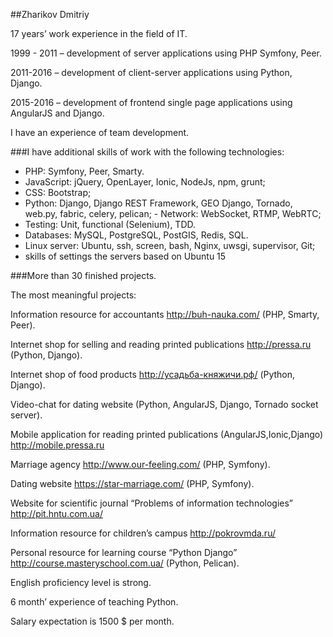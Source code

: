 ##Zharikov Dmitriy

17 years’ work experience in the field of IT. 

1999 - 2011 – development of server applications using PHP Symfony, Peer. 

2011-2016 – development of client-server applications using Python, Django. 

2015-2016 – development of frontend single page applications using AngularJS and Django. 

I have an experience of team development.

###I have additional skills of work with the following technologies:

- PHP: Symfony, Peer, Smarty. 
- JavaScript: jQuery, OpenLayer, Ionic, NodeJs, npm, grunt; 
- CSS: Bootstrap; 
- Python: Django, Django REST Framework, GEO Django, Tornado, web.py, fabric, celery, pelican; - Network: WebSocket, RTMP, WebRTC; 
- Testing: Unit, functional (Selenium), TDD. 
- Databases: MySQL, PostgreSQL, PostGIS, Redis, SQL. 
- Linux server: Ubuntu, ssh, screen, bash, Nginx, uwsgi, supervisor, Git; 
- skills of settings the servers based on Ubuntu 15  

###More than 30 finished projects.

The most meaningful projects:

Information resource for accountants http://buh-nauka.com/ (PHP, Smarty, Peer). 

Internet shop for selling and reading printed publications http://pressa.ru (Python, Django).
 
Internet shop of food products http://усадьба-княжичи.рф/ (Python, Django). 

Video-chat for dating website (Python, AngularJS, Django, Tornado socket server). 

Mobile application for reading printed publications (AngularJS,Ionic,Django) http://mobile.pressa.ru 

Marriage agency http://www.our-feeling.com/ (PHP, Symfony). 

Dating website https://star-marriage.com/ (PHP, Symfony). 

Website for scientific journal “Problems of information technologies” http://pit.hntu.com.ua/

Information resource for children’s campus http://pokrovmda.ru/ 

Personal resource for learning course “Python Django” http://course.masteryschool.com.ua/
 (Python, Pelican).  

English proficiency level is strong.

6 month’ experience of teaching Python.

Salary expectation is 1500 $ per month.
